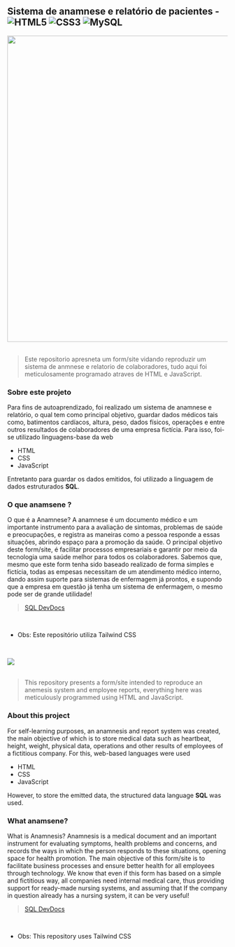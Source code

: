 ## Sistema de anamnese e relatório de pacientes - ![HTML5](https://img.shields.io/badge/html5-%23E34F26.svg?style=for-the-badge&logo=html5&logoColor=white) ![CSS3](https://img.shields.io/badge/css3-%231572B6.svg?style=for-the-badge&logo=css3&logoColor=white) ![MySQL](https://img.shields.io/badge/mysql-%2300f.svg?style=for-the-badge&logo=mysql&logoColor=white)

<img src="https://github.com/Anmol-Baranwal/Cool-GIFs-For-GitHub/assets/74038190/c288471c-be67-4fbb-af44-1c63ee9ed280"  width="700"/>
<br><br>

> Este repositorio apresneta um form/site vidando reproduzir um sistema de anmnese e relatorio de colaboradores, tudo aqui foi meticulosamente programado atraves de HTML e JavaScript.

### Sobre este projeto

Para fins de autoaprendizado, foi realizado um sistema de anamnese e relatório, o qual tem como principal objetivo, guardar dados médicos tais como, batimentos cardíacos,
altura, peso, dados físicos, operações e entre outros resultados de colaboradores de uma empresa fictícia. Para isso, foi-se utilizado linguagens-base da web

- HTML
- CSS
- JavaScript

Entretanto para guardar os dados emitidos, foi utilizado a linguagem de dados estruturados **SQL**.

### O que anamsene ?

O que é a Anamnese? A anamnese é um documento médico e um importante instrumento para a avaliação de sintomas, problemas de saúde e preocupações, e registra as maneiras como a pessoa responde a essas situações, abrindo espaço para a promoção da saúde.
O principal objetivo deste form/site, é facilitar processos empresariais e garantir por meio da tecnologia uma saúde melhor para todos os colaboradores. Sabemos que, mesmo que este form tenha
sido baseado realizado de forma simples e fictícia, todas as empesas necessitam de um atendimento médico interno, dando assim suporte para sistemas de enfermagem já prontos, e supondo que
a empresa em questão já tenha um sistema de enfermagem, o mesmo pode ser de grande utilidade!

> [SQL DevDocs](https://dev.mysql.com/doc/)

<br>

- Obs: Este repositório utiliza Tailwind CSS

<br>

![](https://i.imgur.com/waxVImv.png)
<br><br>

> This repository presents a form/site intended to reproduce an anemesis system and employee reports, everything here was meticulously programmed using HTML and JavaScript.

### About this project

For self-learning purposes, an anamnesis and report system was created, the main objective of which is to store medical data such as heartbeat,
height, weight, physical data, operations and other results of employees of a fictitious company. For this, web-based languages ​​were used

- HTML
- CSS
- JavaScript

However, to store the emitted data, the structured data language **SQL** was used.

### What anamsene?

What is Anamnesis? Anamnesis is a medical document and an important instrument for evaluating symptoms, health problems and concerns, and records the ways in which the person responds to these situations, opening space for health promotion.
The main objective of this form/site is to facilitate business processes and ensure better health for all employees through technology. We know that even if this form has
based on a simple and fictitious way, all companies need internal medical care, thus providing support for ready-made nursing systems, and assuming that
If the company in question already has a nursing system, it can be very useful!

> [SQL DevDocs](https://dev.mysql.com/doc/)

<br>

- Obs: This repository uses Tailwind CSS

